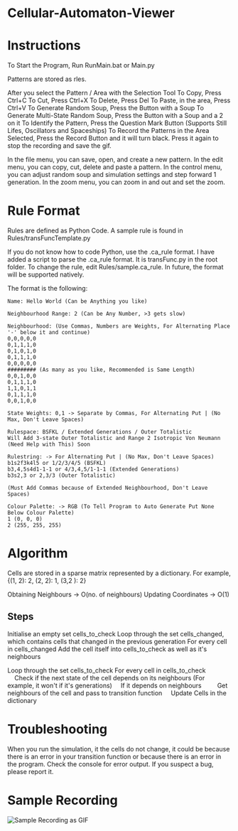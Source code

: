 # Cellular-Automaton-Viewer
Instructions
=================================
To Start the Program, Run RunMain.bat or Main.py

Patterns are stored as rles.

After you select the Pattern / Area with the Selection Tool
To Copy, Press Ctrl+C
To Cut, Press Ctrl+X
To Delete, Press Del
To Paste, in the area, Press Ctrl+V
To Generate Random Soup, Press the Button with a Soup
To Generate Multi-State Random Soup, Press the Button with a Soup and a 2 on it
To Identify the Pattern, Press the Question Mark Button (Supports Still Lifes, Oscillators and Spaceships)
To Record the Patterns in the Area Selected, Press the Record Button and it will turn black.
Press it again to stop the recording and save the gif.

In the file menu, you can save, open, and create a new pattern.
In the edit menu, you can copy, cut, delete and paste a pattern.
In the control menu, you can adjust random soup and simulation settings and step forward 1 generation.
In the zoom menu, you can zoom in and out and set the zoom.

Rule Format
=================================
Rules are defined as Python Code. A sample rule is found in Rules/transFuncTemplate.py

If you do not know how to code Python, use the .ca_rule format.
I have added a script to parse the .ca_rule format. It is transFunc.py in the root folder.
To change the rule, edit Rules/sample.ca_rule.
In future, the format will be supported natively.

The format is the following:

```
Name: Hello World (Can be Anything you like)

Neighbourhood Range: 2 (Can be Any Number, >3 gets slow)

Neighbourhood: (Use Commas, Numbers are Weights, For Alternating Place '-' below it and continue)
0,0,0,0,0
0,1,1,1,0
0,1,0,1,0
0,1,1,1,0
0,0,0,0,0
######### (As many as you like, Recommended is Same Length)
0,0,1,0,0
0,1,1,1,0
1,1,0,1,1
0,1,1,1,0
0,0,1,0,0

State Weights: 0,1 -> Separate by Commas, For Alternating Put | (No Max, Don't Leave Spaces)

Rulespace: BSFKL / Extended Generations / Outer Totalistic
Will Add 3-state Outer Totalistic and Range 2 Isotropic Von Neumann (Need Help with This) Soon

Rulestring: -> For Alternating Put | (No Max, Don't Leave Spaces)
b1s2f3k4l5 or 1/2/3/4/5 (BSFKL)
b3,4,5s4d1-1-1 or 4/3,4,5/1-1-1 (Extended Generations)
b3s2,3 or 2,3/3 (Outer Totalistic)

(Must Add Commas because of Extended Neighbourhood, Don't Leave Spaces)

Colour Palette: -> RGB (To Tell Program to Auto Generate Put None Below Colour Palette)
1 (0, 0, 0)
2 (255, 255, 255)
```

Algorithm
=================================

Cells are stored in a sparse matrix represented by a dictionary.
For example, {(1, 2): 2, (2, 2): 1, (3,2 ): 2}

Obtaining Neighbours -> O(no. of neighbours)
Updating Coordinates -> O(1)

Steps
-----
Initialise an empty set cells_to_check
Loop through the set cells_changed, which contains cells that changed in the previous generation
For every cell in cells_changed
	Add the cell itself into cells_to_check as well as it's neighbours
	
Loop through the set cells_to_check
For every cell in cells_to_check
&nbsp;&nbsp;&nbsp;&nbsp;Check if the next state of the cell depends on its neighbours (For example, it won't if it's generations)
&nbsp;&nbsp;&nbsp;&nbsp;If it depends on neighbours
&nbsp;&nbsp;&nbsp;&nbsp;&nbsp;&nbsp;&nbsp;&nbsp;Get neighbours of the cell and pass to transition function
&nbsp;&nbsp;&nbsp;&nbsp;Update Cells in the dictionary

Troubleshooting
================================
When you run the simulation, it the cells do not change, it could be because there is an error in your transition function or because there is an error in the program.
Check the console for error output.
If you suspect a bug, please report it.

Sample Recording
================================
![Sample Recording as GIF](Recording.gif)
